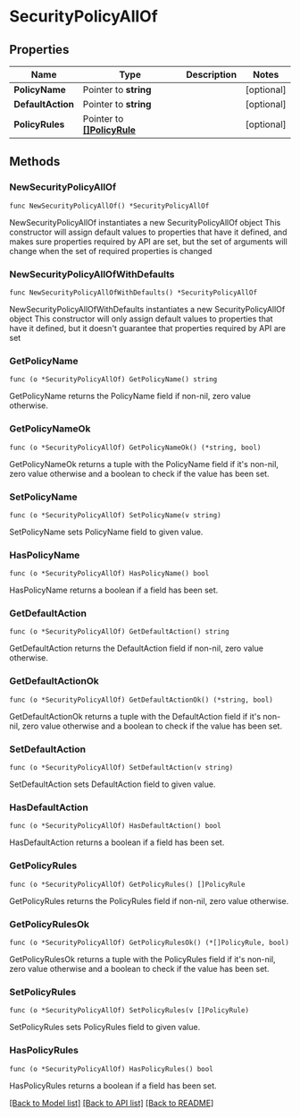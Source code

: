 # SecurityPolicyAllOf

## Properties

Name | Type | Description | Notes
------------ | ------------- | ------------- | -------------
**PolicyName** | Pointer to **string** |  | [optional] 
**DefaultAction** | Pointer to **string** |  | [optional] 
**PolicyRules** | Pointer to [**[]PolicyRule**](PolicyRule.md) |  | [optional] 

## Methods

### NewSecurityPolicyAllOf

`func NewSecurityPolicyAllOf() *SecurityPolicyAllOf`

NewSecurityPolicyAllOf instantiates a new SecurityPolicyAllOf object
This constructor will assign default values to properties that have it defined,
and makes sure properties required by API are set, but the set of arguments
will change when the set of required properties is changed

### NewSecurityPolicyAllOfWithDefaults

`func NewSecurityPolicyAllOfWithDefaults() *SecurityPolicyAllOf`

NewSecurityPolicyAllOfWithDefaults instantiates a new SecurityPolicyAllOf object
This constructor will only assign default values to properties that have it defined,
but it doesn't guarantee that properties required by API are set

### GetPolicyName

`func (o *SecurityPolicyAllOf) GetPolicyName() string`

GetPolicyName returns the PolicyName field if non-nil, zero value otherwise.

### GetPolicyNameOk

`func (o *SecurityPolicyAllOf) GetPolicyNameOk() (*string, bool)`

GetPolicyNameOk returns a tuple with the PolicyName field if it's non-nil, zero value otherwise
and a boolean to check if the value has been set.

### SetPolicyName

`func (o *SecurityPolicyAllOf) SetPolicyName(v string)`

SetPolicyName sets PolicyName field to given value.

### HasPolicyName

`func (o *SecurityPolicyAllOf) HasPolicyName() bool`

HasPolicyName returns a boolean if a field has been set.

### GetDefaultAction

`func (o *SecurityPolicyAllOf) GetDefaultAction() string`

GetDefaultAction returns the DefaultAction field if non-nil, zero value otherwise.

### GetDefaultActionOk

`func (o *SecurityPolicyAllOf) GetDefaultActionOk() (*string, bool)`

GetDefaultActionOk returns a tuple with the DefaultAction field if it's non-nil, zero value otherwise
and a boolean to check if the value has been set.

### SetDefaultAction

`func (o *SecurityPolicyAllOf) SetDefaultAction(v string)`

SetDefaultAction sets DefaultAction field to given value.

### HasDefaultAction

`func (o *SecurityPolicyAllOf) HasDefaultAction() bool`

HasDefaultAction returns a boolean if a field has been set.

### GetPolicyRules

`func (o *SecurityPolicyAllOf) GetPolicyRules() []PolicyRule`

GetPolicyRules returns the PolicyRules field if non-nil, zero value otherwise.

### GetPolicyRulesOk

`func (o *SecurityPolicyAllOf) GetPolicyRulesOk() (*[]PolicyRule, bool)`

GetPolicyRulesOk returns a tuple with the PolicyRules field if it's non-nil, zero value otherwise
and a boolean to check if the value has been set.

### SetPolicyRules

`func (o *SecurityPolicyAllOf) SetPolicyRules(v []PolicyRule)`

SetPolicyRules sets PolicyRules field to given value.

### HasPolicyRules

`func (o *SecurityPolicyAllOf) HasPolicyRules() bool`

HasPolicyRules returns a boolean if a field has been set.


[[Back to Model list]](../README.md#documentation-for-models) [[Back to API list]](../README.md#documentation-for-api-endpoints) [[Back to README]](../README.md)


